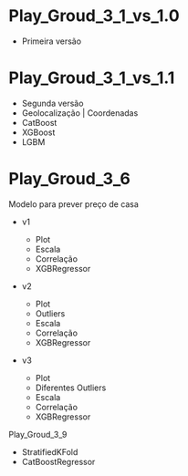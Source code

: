 # Play_Groud_3_1_vs_1.0
 - Primeira versão

# Play_Groud_3_1_vs_1.1
- Segunda versão
- Geolocalização | Coordenadas
- CatBoost
- XGBoost
- LGBM

# Play_Groud_3_6
Modelo para prever preço de casa
 * v1
    - Plot
    - Escala
    - Correlação
    - XGBRegressor

 * v2
    - Plot
    - Outliers 
    - Escala
    - Correlação
    - XGBRegressor    
 * v3
    - Plot
    - Diferentes Outliers 
    - Escala
    - Correlação
    - XGBRegressor     

Play_Groud_3_9
   - StratifiedKFold    
   - CatBoostRegressor
